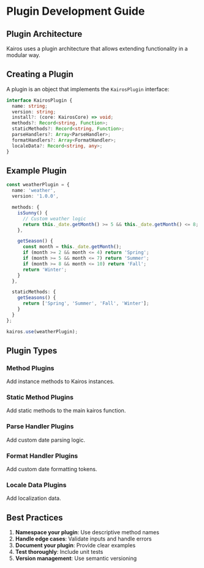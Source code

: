 # Plugin Development Guide

## Plugin Architecture

Kairos uses a plugin architecture that allows extending functionality in a modular way.

## Creating a Plugin

A plugin is an object that implements the `KairosPlugin` interface:

```typescript
interface KairosPlugin {
  name: string;
  version: string;
  install?: (core: KairosCore) => void;
  methods?: Record<string, Function>;
  staticMethods?: Record<string, Function>;
  parseHandlers?: Array<ParseHandler>;
  formatHandlers?: Array<FormatHandler>;
  localeData?: Record<string, any>;
}
```

## Example Plugin

```typescript
const weatherPlugin = {
  name: 'weather',
  version: '1.0.0',

  methods: {
    isSunny() {
      // Custom weather logic
      return this._date.getMonth() >= 5 && this._date.getMonth() <= 8;
    },

    getSeason() {
      const month = this._date.getMonth();
      if (month >= 2 && month <= 4) return 'Spring';
      if (month >= 5 && month <= 7) return 'Summer';
      if (month >= 8 && month <= 10) return 'Fall';
      return 'Winter';
    }
  },

  staticMethods: {
    getSeasons() {
      return ['Spring', 'Summer', 'Fall', 'Winter'];
    }
  }
};

kairos.use(weatherPlugin);
```

## Plugin Types

### Method Plugins
Add instance methods to Kairos instances.

### Static Method Plugins
Add static methods to the main kairos function.

### Parse Handler Plugins
Add custom date parsing logic.

### Format Handler Plugins
Add custom date formatting tokens.

### Locale Data Plugins
Add localization data.

## Best Practices

1. **Namespace your plugin**: Use descriptive method names
2. **Handle edge cases**: Validate inputs and handle errors
3. **Document your plugin**: Provide clear examples
4. **Test thoroughly**: Include unit tests
5. **Version management**: Use semantic versioning
